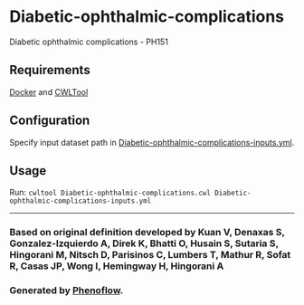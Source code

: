 # Diabetic-ophthalmic-complications

Diabetic ophthalmic complications - PH151

## Requirements

[Docker](https://docs.docker.com/install/) and [CWLTool](https://github.com/common-workflow-language/cwltool#install)

## Configuration

Specify input dataset path in [Diabetic-ophthalmic-complications-inputs.yml](Diabetic-ophthalmic-complications-inputs.yml).

## Usage

Run: `cwltool Diabetic-ophthalmic-complications.cwl Diabetic-ophthalmic-complications-inputs.yml`

***

### Based on original definition developed by Kuan V, Denaxas S, Gonzalez-Izquierdo A, Direk K, Bhatti O, Husain S, Sutaria S, Hingorani M, Nitsch D, Parisinos C, Lumbers T, Mathur R, Sofat R, Casas JP, Wong I, Hemingway H, Hingorani A
### Generated by [Phenoflow](https://kclhi.org/phenoflow).
